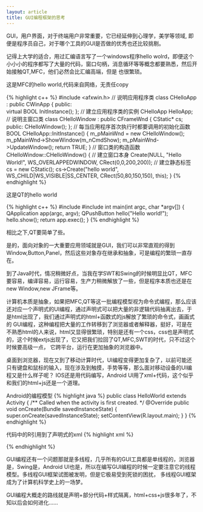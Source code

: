 ```yaml
---
layout: article
title: GUI编程框架的思考
---
```



GUI，用户界面，对于终端用户非常重要，它已经延伸到心理学，美学等领域, 即便是程序员自己，对于哪个工具的GUI是否做的优秀也还比较挑剔。

记得上大学的适合，用过汇编语言写了一个windows程序hello wolrd，即便这个小小小的程序都写了大量的代码，窗口句柄，消息循环等等概念都要熟悉，然后开始接触QT,MFC，他们必然会比汇编高端，但是
也很繁琐。

这是MFC的hello world,代码来自网络，无责任copy

{% highlight c++ %}
#include <afxwin.h>
// 说明应用程序类
class CHelloApp : public CWinApp
{
   public:  
      virtual BOOL InitInstance();
};
// 建立应用程序类的实例
CHelloApp HelloApp;
// 说明主窗口类
class CHelloWindow : public CFrameWnd
{
    CStatic* cs;
    public:
        CHelloWindow();
};
// 每当应用程序首次执行时都要调用的初始化函数
BOOL CHelloApp::InitInstance()
{
    m_pMainWnd = new CHelloWindow();
    m_pMainWnd->ShowWindow(m_nCmdShow);
    m_pMainWnd->UpdateWindow();
    return TRUE;
}
// 窗口类的构造函数
CHelloWindow::CHelloWindow()
{
    // 建立窗口本身
    Create(NULL,
           "Hello World!",
           WS_OVERLAPPEDWINDOW,
           CRect(0,0,200,200));
    // 建立静态标签
    cs = new CStatic();
    cs->Create("hello world",
               WS_CHILD|WS_VISIBLE|SS_CENTER,
               CRect(50,80,150,150),
               this);
}
{% endhighlight %}


这是QT的hello world

{% highlight c++ %}
#include <QApplication>
#include <QPushButton>
int main(int argc, char *argv[])
{
	QApplication app(argc, argv);
	QPushButton hello("Hello world!");
	hello.show();
	return app.exec();
}
{% endhighlight %}

相比之下,QT要简单了些。

是的，面向对象的一大重要应用领域就是GUI，我们可以非常直观的得到Window,Button,Panel，然后这些对象存在继承和抽象，可是编程的繁琐一直存在。

到了Java时代，情况稍微好点，当我在学SWT和Swing的时候明显比QT，MFC要容易，编译容易，运行容易，生产力稍微解放了一些，但是程序本质也还是在new Window,new JFrame等。

计算机本质是抽象，如果把MFC,QT等这一批编程模型视为命令式编程，那么应该还对应一个声明式的UI编程，通过声明式可以把大量的非逻辑代码抽离出去，于是html出现了，我们通过声明式的html+函数式的js解放了繁琐的命令式，画画式的
GUI编程，这种编程把大量的工作转移到了浏览器或者解释器，挺好，可是在不熟悉html的人来说，html又显得很繁琐，特别是还有一个css，css也是声明式的，这个时候extjs出现了，它又把我们拉回了QT,MFC,SWT的时代，只不过这个时候要高级一点，
它跨平台，运行在更加抽象的浏览器中。

桌面到浏览器，现在又到了移动计算时代，UI编程变得更加复杂了，以前可能还只有键盘和鼠标的输入，现在涉及到触摸，手势等等，那么面对移动设备的UI编程又是什么样子呢？ IOS还是用代码编写，Android UI用了xml+代码，这个似乎和我们的html+js还是一个道理。

Android的编程模型
{% highlight java %}
public class HelloWorld extends Activity { 
    /** Called when the activity is first created. */ 
    @Override 
    public void onCreate(Bundle savedInstanceState) { 
        super.onCreate(savedInstanceState); 
        setContentView(R.layout.main); 
    } 
} 
{% endhighlight %}

代码中的R引用到了声明式的xml
{% highlight xml %}
<?xml version="1.0" encoding="utf-8"?> 
<LinearLayout xmlns:android="http://schemas.android.com/apk/res/android" 
    android:orientation="vertical" 
    android:layout_width="fill_parent" 
    android:layout_height="fill_parent" 
    > 
<TextView  
    android:layout_width="fill_parent" 
    android:layout_height="wrap_content" 
    android:text="@string/hello" 
    /> 
</LinearLayout> 
{% endhighlight %}

GUI编程还有一个问题那就是多线程，几乎所有的GUI工具都是单线程的，浏览器是，Swing是，Android UI也是，所以在编写GUI编程的时候一定要注意它的线程模型。多线程GUI框架试图被发明，但是它极易受到死锁的困扰，
多线程GUI框架成为了计算机科学史上的一场梦。

GUI编程大概走的路线就是声明+部分代码+样式隔离，html+css+js很多年了，不知以后会如何进化......


